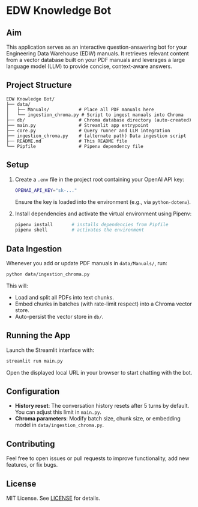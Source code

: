 # EDW Knowledge Bot

## Aim

This application serves as an interactive question-answering bot for your Engineering Data Warehouse (EDW) manuals. It retrieves relevant content from a vector database built on your PDF manuals and leverages a large language model (LLM) to provide concise, context-aware answers.

## Project Structure

```
EDW Knowledge Bot/
├── data/
│   ├── Manuals/           # Place all PDF manuals here
│   └── ingestion_chroma.py # Script to ingest manuals into Chroma
├── db/                    # Chroma database directory (auto-created)
├── main.py                # Streamlit app entrypoint
├── core.py                # Query runner and LLM integration
├── ingestion_chroma.py    # (alternate path) Data ingestion script
├── README.md              # This README file
└── Pipfile                # Pipenv dependency file
```

## Setup

1. Create a `.env` file in the project root containing your OpenAI API key:

   ```bash
   OPENAI_API_KEY="sk-..."
   ```

   Ensure the key is loaded into the environment (e.g., via `python-dotenv`).
2. Install dependencies and activate the virtual environment using Pipenv:

   ```bash
   pipenv install       # installs dependencies from Pipfile
   pipenv shell         # activates the environment
   ```

## Data Ingestion

Whenever you add or update PDF manuals in `data/Manuals/`, run:

```bash
python data/ingestion_chroma.py
```

This will:

* Load and split all PDFs into text chunks.
* Embed chunks in batches (with rate-limit respect) into a Chroma vector store.
* Auto-persist the vector store in `db/`.

## Running the App

Launch the Streamlit interface with:

```bash
streamlit run main.py
```

Open the displayed local URL in your browser to start chatting with the bot.

## Configuration

* **History reset**: The conversation history resets after 5 turns by default. You can adjust this limit in `main.py`.
* **Chroma parameters**: Modify batch size, chunk size, or embedding model in `data/ingestion_chroma.py`.

## Contributing

Feel free to open issues or pull requests to improve functionality, add new features, or fix bugs.

## License

MIT License. See [LICENSE](LICENSE) for details.
